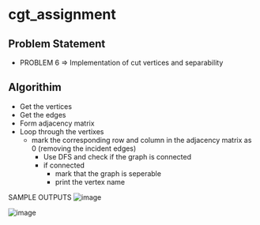 # cgt_assignment


## Problem Statement
- PROBLEM 6 => Implementation of cut vertices and separability

## Algorithim
- Get the vertices
- Get the edges
- Form adjacency matrix
- Loop through the vertixes
    - mark the corresponding row and column in the adjacency matrix as 0 (removing the incident edges)
        - Use DFS and check if the graph is connected
        - if connected
            - mark that the graph is seperable
            - print the vertex name
 
 SAMPLE OUTPUTS
 ![image](https://user-images.githubusercontent.com/84980036/204101761-61a7946e-1d2e-4bbf-97c8-6eadb90c4c18.png)

![image](https://user-images.githubusercontent.com/84980036/204101394-39063978-4c52-4f23-8e37-92d6fc70dfe9.png)


